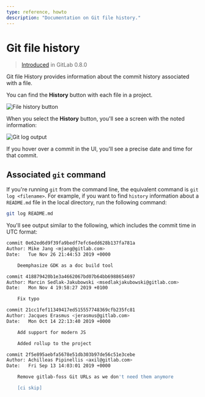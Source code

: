 ```yaml
---
type: reference, howto
description: "Documentation on Git file history."
---
```


# Git file history

> [Introduced](https://gitlab.com/gitlab-org/gitlab/blob/9ba1224867665844b117fa037e1465bb706b3685/app/controllers/commits_controller.rb) in GitLab 0.8.0

Git file History provides information about the commit history associated with a file.

You can find the **History** button with each file in a project.

![File history button](img/file_history_button.png "History button")

When you select the **History** button, you'll see a screen with the noted information:

![Git log output](img/file_history_output.png "History button output")

If you hover over a commit in the UI, you'll see a precise date and time for that commit.

## Associated `git` command

If you're running `git` from the command line, the equivalent command 
is `git log <filename>`. For example, if you want to find `history` 
information about a `README.md` file in the local directory, run the following command:

```bash
git log README.md
```

You'll see output similar to the following, which includes the commit time in UTC format:

```bash
commit 0e62ed6d9f39fa9bedf7efc6edd628b137fa781a
Author: Mike Jang <mjang@gitlab.com>
Date:   Tue Nov 26 21:44:53 2019 +0000

    Deemphasize GDK as a doc build tool

commit 418879420b1e3a4662067bd07b64bb6988654697
Author: Marcin Sedlak-Jakubowski <msedlakjakubowski@gitlab.com>
Date:   Mon Nov 4 19:58:27 2019 +0100

    Fix typo

commit 21cc1fef11349417ed515557748369cfb235fc81
Author: Jacques Erasmus <jerasmus@gitlab.com>
Date:   Mon Oct 14 22:13:40 2019 +0000

    Add support for modern JS

    Added rollup to the project

commit 2f5e895aebfa5678e51db303b97de56c51e3cebe
Author: Achilleas Pipinellis <axil@gitlab.com>
Date:   Fri Sep 13 14:03:01 2019 +0000

    Remove gitlab-foss Git URLs as we don't need them anymore

    [ci skip]
```

